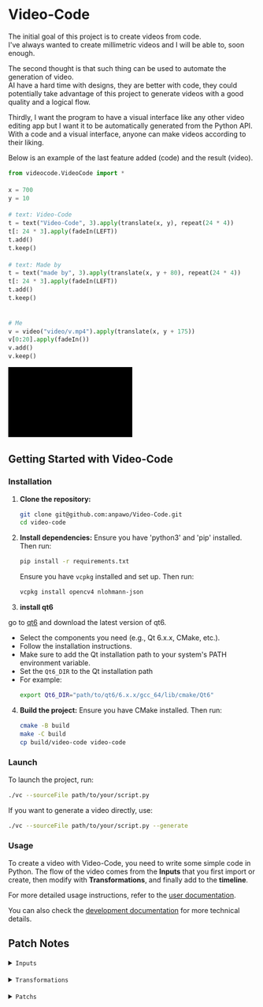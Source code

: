 # Video-Code
The initial goal of this project is to create videos from code.<br>
I've always wanted to create millimetric videos and I will be able to, soon enough.

The second thought is that such thing can be used to automate the generation of video.<br>
AI have a hard time with designs, they are better with code, they could potentially take advantage of this project to generate videos with a good quality and a logical flow.

Thirdly, I want the program to have a visual interface like any other video editing app but I want it to be automatically generated from the Python API.<br>
With a code and a visual interface, anyone can make videos according to their liking.

Below is an example of the last feature added (code) and the result (video).



```py
from videocode.VideoCode import *

x = 700
y = 10

# text: Video-Code
t = text("Video-Code", 3).apply(translate(x, y), repeat(24 * 4))
t[: 24 * 3].apply(fadeIn(LEFT))
t.add()
t.keep()

# text: Made by
t = text("made by", 3).apply(translate(x, y + 80), repeat(24 * 4))
t[: 24 * 3].apply(fadeIn(LEFT))
t.add()
t.keep()


# Me
v = video("video/v.mp4").apply(translate(x, y + 175))
v[0:20].apply(fadeIn())
v.add()
v.keep()
```

<img src="docs/readme/example.gif" style="width: 50%;">

## Getting Started with Video-Code

### Installation

1. **Clone the repository:**
    ```sh
    git clone git@github.com:anpawo/Video-Code.git
    cd video-code
    ```

2. **Install dependencies:**
    Ensure you have 'python3' and 'pip' installed. Then run:
    ```sh
    pip install -r requirements.txt
    ```

    Ensure you have `vcpkg` installed and set up. Then run:
    ```sh
    vcpkg install opencv4 nlohmann-json
    ```

3. **install qt6**

go to [qt6](https://www.qt.io/download) and download the latest version of qt6.
   - Select the components you need (e.g., Qt 6.x.x, CMake, etc.).
   - Follow the installation instructions.
   - Make sure to add the Qt installation path to your system's PATH environment variable.
   - Set the `Qt6_DIR` to the Qt installation path
   - For example:
     ```sh
     export Qt6_DIR="path/to/qt6/6.x.x/gcc_64/lib/cmake/Qt6"
     ```

4. **Build the project:**
    Ensure you have CMake installed. Then run:
    ```sh
    cmake -B build
    make -C build
    cp build/video-code video-code
    ```

### Launch

To launch the project, run:
```sh
./vc --sourceFile path/to/your/script.py
```
If you want to generate a video directly, use:
```sh
./vc --sourceFile path/to/your/script.py --generate
```

### Usage

To create a video with Video-Code, you need to write some simple code in Python. The flow of the video comes from the **Inputs** that you first import or create, then modify with **Transformations**, and finally add to the **timeline**.

For more detailed usage instructions, refer to the [user documentation](docs/user/user.md).

You can also check the [development documentation](docs/dev/dev.md) for more technical details.

## Patch Notes

<details>
    <summary><code>Inputs</code></summary>
<br>

- `image`
- `video`
- `text`

</details>

<br>

<details>
    <summary><code>Transformations</code></summary>
<br>

- `fade`
- `grayscale`

<br>

- `translate`
- `move`

<br>

- `overlay`
- `repeat`

</details>

<br>

<details>
    <summary><code>Patchs</code></summary>
<br>

- `transformation`: grayscale (18/03/25)
- `feature`: keep last frame of input on screen (06/03/25)
- `rework`: one stack (06/03/25)
- `transformation`: repeat (03/03/25)
- `input`: text (03/03/25)
- `rework`: position of the frames (02/03/25)
- `transformation`: move (02/03/25)

</details>
